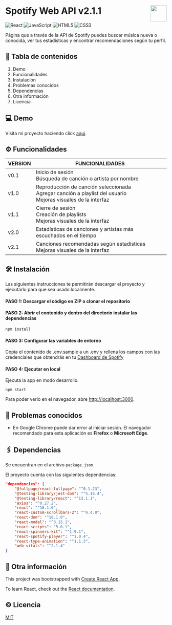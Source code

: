 # Spotify Web API v2.1.1 <img src="https://www.nebrija.com/lp/2019/inc/common/assets/img/logo_nebrija.png" height="50px" align="right" />
![React](https://img.shields.io/badge/react-%2320232a.svg?style=for-the-badge&logo=react&logoColor=%2361DAFB)
![JavaScript](https://img.shields.io/badge/javascript-%23323330.svg?style=for-the-badge&logo=javascript&logoColor=%23F7DF1E)
![HTML5](https://img.shields.io/badge/html5-%23E34F26.svg?style=for-the-badge&logo=html5&logoColor=white)
![CSS3](https://img.shields.io/badge/css3-%231572B6.svg?style=for-the-badge&logo=css3&logoColor=white)
 
Página que a través de la API de Spotify puedes buscar música nueva o conocida, ver tus estadísticas y encontrar recomendaciones según tu perfil.

## :bookmark_tabs: Tabla de contenidos 
1. Demo
2. Funcionalidades
3. Instalación
4. Problemas conocidos
5. Dependencias
6. Otra información
7. Licencia

## :computer: Demo
Visita mi proyecto haciendo click [aquí](https://aagatiello.github.io/).

## :gear: Funcionalidades
| VERSION | FUNCIONALIDADES |
|---|---|
| v0.1 | Inicio de sesión<br>Búsqueda de canción o artista por nombre |
| v1.0 | Reproducción de canción seleccionada<br>Agregar canción a playlist del usuario<br>Mejoras visuales de la interfaz |
| v1.1 | Cierre de sesión<br>Creación de playlists<br>Mejoras visuales de la interfaz |
| v2.0 | Estadísticas de canciones y artistas más escuchados en el tiempo|
| v2.1 | Canciones recomendadas según estadísticas<br>Mejoras visuales de la interfaz |

## :hammer_and_wrench: Instalación
Las siguientes instrucciones te permitirán descargar el proyecto y ejecutarlo para que sea usado localmente. 

#### PASO 1: Descargar el código en ZIP o clonar el repositorio
#### PASO 2: Abrir el contenido y dentro del directorio instalar las dependencias
```
npm install
```
#### PASO 3: Configurar las variables de entorno
Copia el contenido de .env.sample a un .env y rellena los campos con las credenciales que obtendrás en tu [Dashboard de Spotify](https://developer.spotify.com/dashboard/login)

#### PASO 4: Ejecutar en local
Ejecuta la app en modo desarrollo. 
```
npm start
```
Para poder verlo en el navegador, abre [http://localhost:3000](http://localhost:3000).

## :triangular_flag_on_post: Problemas conocidos
* En Google Chrome puede dar error al iniciar sesión. El navegador recomendado para esta aplicación es **Firefox** o **Microsoft Edge**.

## :paperclips: Dependencias
Se encuentran en el archivo `package.json`.

El proyecto cuenta con las siguientes dependencias:

```json
"dependencies": {
    "@fullpage/react-fullpage": "^0.1.23",
    "@testing-library/jest-dom": "^5.16.4",
    "@testing-library/react": "^13.1.1",
    "axios": "^0.27.2",
    "react": "^18.1.0",
    "react-custom-scrollbars-2": "^4.4.0",
    "react-dom": "^18.1.0",
    "react-modal": "^3.15.1",
    "react-scripts": "5.0.1",
    "react-spinners-kit": "^1.9.1",
    "react-spotify-player": "^1.0.4",
    "react-type-animation": "^1.1.3",
    "web-vitals": "^2.1.4"
}
```

## :link: Otra información
This project was bootstrapped with [Create React App](https://github.com/facebook/create-react-app).

To learn React, check out the [React documentation](https://reactjs.org/).


## :copyright: Licencia 
[MIT](https://choosealicense.com/licenses/mit/)

